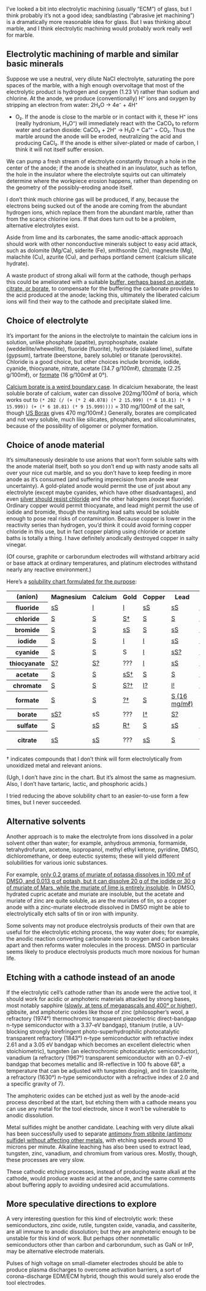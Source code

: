 I’ve looked a bit into electrolytic machining (usually “ECM”) of
glass, but I think probably it’s not a good idea; sandblasting
(“abrasive jet machining”) is a dramatically more reasonable idea for
glass.  But I was thinking about marble, and I think electrolytic
machining would probably work really well for marble.

Electrolytic machining of marble and similar basic minerals
-----------------------------------------------------------

Suppose we use a neutral, very dilute NaCl electrolyte, saturating the
pore spaces of the marble, with a high enough overvoltage that most of
the electrolytic product is hydrogen and oxygen (1.23 V) rather than
sodium and chlorine.  At the anode, we produce (conventionally) H⁺
ions and oxygen by stripping an electron from water: 2H₂O → 4e⁻ + 4H⁺
+ O₂.  If the anode is close to the marble or in contact with it,
these H⁺ ions (really hydronium, H₃O⁺) will immediately react with the
CaCO₃ to reform water and carbon dioxide: CaCO₃ + 2H⁺ → H₂O + Ca⁺⁺ +
CO₂.  Thus the marble around the anode will be eroded, neutralizing
the acid and producing CaCl₂.  If the anode is either silver-plated or
made of carbon, I think it will not itself suffer erosion.

We can pump a fresh stream of electrolyte constantly through a hole in
the center of the anode; if the anode is sheathed in an insulator,
such as teflon, the hole in the insulator where the electrolyte
squirts out can ultimately determine where the workpiece erosion
happens, rather than depending on the geometry of the possibly-eroding
anode itself.

I don’t think much chlorine gas will be produced, if any, because the
electrons being sucked out of the anode are coming from the abundant
hydrogen ions, which replace them from the abundant marble, rather
than from the scarce chlorine ions.  If that does turn out to be a
problem, alternative electrolytes exist.

Aside from lime and its carbonates, the same anodic-attack approach
should work with other nonconductive minerals subject to easy acid
attack, such as dolomite (Mg/Ca), siderite (Fe), smithsonite (Zn),
magnesite (Mg), malachite (Cu), azurite (Cu), and perhaps portland
cement (calcium silicate hydrate).

A waste product of strong alkali will form at the cathode, though
perhaps this could be ameliorated with a suitable [buffer, perhaps
based on acetate, citrate, or borate][5], to compensate for the
buffering the carbonate provides to the acid produced at the anode;
lacking this, ultimately the liberated calcium ions will find their
way to the cathode and precipitate slaked lime.

[5]: https://en.wikipedia.org/wiki/Buffer_solution#Simple_buffering_agents

Choice of electrolyte
---------------------

It’s important for the anions in the electrolyte to maintain the
calcium ions in solution, unlike phosphate (apatite), pyrophosphate,
oxalate (weddellite/whewellite), fluoride (fluorite), hydroxide
(slaked lime), sulfate (gypsum), tartrate (beerstone, barely soluble)
or titanate (perovskite).  Chloride is a good choice, but other
choices include bromide, iodide, cyanide, thiocyanate, nitrate,
acetate (34.7 g/100mℓ), [chromate][0] (2.25 g/100mℓ), or [formate][1]
(16 g/100mℓ at 0°).

[0]: https://en.wikipedia.org/wiki/Calcium_chromate
[1]: https://en.wikipedia.org/wiki/Calcium_formate

[Calcium borate is a weird boundary case][2].  In dicalcium
hexaborate, the least soluble borate of calcium, water can dissolve
202mg/100mℓ of boria, which works out to `(* 202 (/ (+ (* 2 40.078) (*
2 15.999) (* 6 10.81) (* 9 15.999)) (+ (* 6 10.81) (* 9 15.999))))` =
310 mg/100mℓ of the salt, though [US Borax][3] gives 470 mg/100mℓ.)
Generally, borates are complicated and not very soluble, much like
silicates, phosphates, and silicoaluminates, because of the
possibility of oligomer or polymer formation.

[2]: https://onlinelibrary.wiley.com/doi/full/10.1002/ep.10058 "Removal of boron from wastewater by precipitation of a sparingly soluble salt, Remy & Muhr 02004"
[3]: https://agriculture.borax.com/USBorax/media/assets/infographics/borates-mineral-solubility.pdf

Choice of anode material
------------------------

It’s simultaneously desirable to use anions that won’t form soluble
salts with the anode material itself, both so you don’t end up with
nasty anode salts all over your nice cut marble, and so you don’t have
to keep feeding in more anode as it’s consumed (and suffering
imprecision from anode wear uncertainty).  A gold-plated anode would
permit the use of just about any electrolyte (except maybe cyanides,
which have other disadvantages), and even [silver should resist
chloride][6] and the other halogens (except fluoride).  Ordinary
copper would permit thiocyanate, and lead might permit the use of
iodide and bromide, though the resulting lead salts would be soluble
enough to pose real risks of contamination.  Because copper is lower
in the reactivity series than hydrogen, you’d think it could avoid
forming copper chloride in this use, but in fact copper plating using
chloride or acetate baths is totally a thing.  I have definitely
anodically destroyed copper in salty vinegar.

[6]: https://www.quora.com/Is-there-any-reaction-between-Silver-and-Hydrochloric-Acid-Ag+HCl

(Of course, graphite or carborundum electrodes will withstand
arbitrary acid or base attack at ordinary temperatures, and platinum
electrodes withstand nearly any reactive environment.)

Here’s a [solubility chart formulated for the purpose][4]:

<table>
<tr><th>(anion)  <th>Magnesium <th>Calcium <th>Gold <th>Copper <th>Lead <th>Silver <th>Tin <th>Iron <th>Nickel
<tr><th>fluoride <td><a href="https://en.wikipedia.org/wiki/Magnesium_fluoride">sS</a>
                               <td><a href="https://en.wikipedia.org/wiki/Calcium_fluoride">I</a>
                                           <td><a href="https://en.wikipedia.org/wiki/Gold%28III%29_fluoride">I</a>
                                                    <td><a href="https://en.wikipedia.org/wiki/Copper(II)_fluoride">sS</a>
                                                               <td><a href="https://en.wikipedia.org/wiki/Lead(II)_fluoride">sS</a>
                                                                        <td><a href="https://en.wikipedia.org/wiki/Silver%28I%29_fluoride">S†</a>
                                                                                   <td><a href="https://en.wikipedia.org/wiki/Tin(II)_fluoride">S</a>
                                                                                           <td><a href="https://en.wikipedia.org/wiki/Iron(II)_fluoride">S</a>
                                                                                                    <td><a href="https://en.wikipedia.org/wiki/Nickel(II)_fluoride">S</a>
<tr><th>chloride<td><a href="https://en.wikipedia.org/wiki/Magnesium_chloride">S</a>
                               <td><a href="https://en.wikipedia.org/wiki/Calcium_chloride">S</a>
                                           <td><a href="https://en.wikipedia.org/wiki/Gold(III)_chloride">S†</a>
                                                    <td><a href="https://en.wikipedia.org/wiki/Copper(II)_chloride">S</a>
                                                               <td><a href="https://en.wikipedia.org/wiki/Lead(II)_chloride">S</a>
                                                                        <td><a href="https://en.wikipedia.org/wiki/Silver_chloride">I</a>
                                                                                   <td><a href="https://en.wikipedia.org/wiki/Tin(II)_chloride">S</a>
                                                                                           <td><a href="https://en.wikipedia.org/wiki/Iron(III)_chloride">S</a>
                                                                                                    <td><a href="https://en.wikipedia.org/wiki/Nickel%28II%29_chloride">S</a>
<tr><th>bromide  <td><a href="https://en.wikipedia.org/wiki/Magnesium_bromide">S</a>
                               <td><a href="https://en.wikipedia.org/wiki/Calcium_bromide">S</a>
                                           <td><a href="https://en.wikipedia.org/wiki/Gold(III)_bromide">sS</a>
                                                    <td><a href="https://en.wikipedia.org/wiki/Copper(II)_bromide">S</a>
                                                               <td><a href="https://en.wikipedia.org/wiki/Lead%28II%29_bromide">sS</a>
                                                                        <td><a href="https://en.wikipedia.org/wiki/Silver_bromide">I</a>
                                                                                   <td><a href="https://en.wikipedia.org/wiki/Tin(II)_bromide">S</a>
                                                                                           <td><a href="https://en.wikipedia.org/wiki/Iron(III)_bromide">S</a>
                                                                                                    <td><a href="https://en.wikipedia.org/wiki/Nickel%28II%29_bromide">S</a>
<tr><th>iodide   <td><a href="https://en.wikipedia.org/wiki/Magnesium_iodide">S</a>
                               <td><a href="https://en.wikipedia.org/wiki/Calcium_iodide">S</a>
                                           <td><a href="https://en.wikipedia.org/wiki/Gold_triiodide">I</a>
                                                    <td><a href="https://en.wikipedia.org/wiki/Copper%28I%29_iodide">I</a>
                                                               <td><a href="https://en.wikipedia.org/wiki/Lead(II)_iodide">sS</a>
                                                                        <td><a href="https://en.wikipedia.org/wiki/Silver_iodide">I</a>
                                                                                   <td><a href="https://en.wikipedia.org/wiki/Tin(II)_iodide">S</a>
                                                                                           <td><a href="https://en.wikipedia.org/wiki/Iron%28II%29_iodide">S</a>
                                                                                                    <td><a href="https://en.wikipedia.org/wiki/Nickel%28II%29_iodide">S</a>
<tr><th>cyanide  <td><a href="https://www.ncbi.nlm.nih.gov/pmc/articles/PMC6856803/">S</a>
                               <td><a href="https://en.wikipedia.org/wiki/Calcium_cyanide">S</a>
                                           <td>S</a>
                                                    <td><a href="https://en.wikipedia.org/wiki/Copper%28I%29_cyanide">I</a>
                                                               <td><a href="https://chemistry.stackexchange.com/questions/108993/solubility-of-lead-cyanide">sS?</a>
                                                                        <td><a href="https://en.wikipedia.org/wiki/Silver_cyanide">I</a>
                                                                                   <td>??? <td>???  <td><a href="https://en.wikipedia.org/wiki/Nickel_dicyanide">I</a>
<tr><th>thiocyanate<td><a href="https://www.chemicalbook.com/ChemicalProductProperty_EN_CB3258303.htm">S?</a>
                               <td><a href="https://www.chemicalbook.com/ProductChemicalPropertiesCB1467934_EN.htm">S?</a>
                                           <td>???  <td><a href="https://en.wikipedia.org/wiki/Copper%28II%29_thiocyanate">I</a>
                                                               <td><a href="https://en.wikipedia.org/wiki/Lead%28II%29_thiocyanate">sS</a>
                                                                        <td><a href="https://en.wikipedia.org/wiki/Silver_thiocyanate">sS</a>
                                                                                   <td>sS? <td>S?   <td><a href="https://en.wikipedia.org/wiki/Nickel%28II%29_thiocyanate">S?</a>
<tr><th>acetate  <td><a href="https://en.wikipedia.org/wiki/Magnesium_acetate">S</a>
                               <td><a href="https://en.wikipedia.org/wiki/Calcium_acetate">S</a>
                                           <td><a href="https://www.americanelements.com/gold-acetate-15804-32-7">sS†</a>
                                                    <td><a href="https://en.wikipedia.org/wiki/Copper%28II%29_acetate">S</a>
                                                               <td><a href="https://en.wikipedia.org/wiki/Lead%28II%29_acetate">S</a>
                                                                        <td><a href="https://en.wikipedia.org/wiki/Silver_acetate">I</a>
                                                                                   <td><a href="https://www.americanelements.com/tin-ii-acetate-638-39-1">sS?</a>
                                                                                           <td><a href="https://en.wikipedia.org/wiki/Iron%28II%29_acetate">S</a>
                                                                                                    <td><a href="https://en.wikipedia.org/wiki/Nickel%28II%29_acetate">S</a>
                                                 
<tr><th>chromate <td><a href="https://en.wikipedia.org/wiki/Magnesium_chromate">S</a>
                               <td><a href="https://en.wikipedia.org/wiki/Calcium_chromate">S</a>
                                           <td><a href="https://chempedia.info/info/auric_chromate/">S?†</a>
                                                    <td><a href="https://www.chemicalbook.com/ChemicalProductProperty_EN_CB3890444.htm">I?</a>
                                                               <td><a href="https://en.wikipedia.org/wiki/Lead_chromate">I!</a>
                                                                        <td><a href="https://en.wikipedia.org/wiki/Silver_chromate">I</a>
                                                                                   <td><a href="http://cameo.mfa.org/wiki/Stannic_chromate">sS?</a>
                                                                                           <td><a href="https://en.wikipedia.org/wiki/Iron%28III%29_chromate">R</a>
                                                                                                    <td><a href="https://en.wikipedia.org/wiki/Nickel%28II%29_chromate">sS</a>
<tr><th>formate  <td><a href="https://en.wikipedia.org/wiki/Magnesium_formate">S</a>
                               <td><a href="https://en.wikipedia.org/wiki/Calcium_formate">S</a>
                                           <td><a href="https://onlinelibrary.wiley.com/doi/abs/10.1002/anie.201705557">?†</a>
                                                    <td><a href="https://pubchem.ncbi.nlm.nih.gov/compound/Cupric-formate">S</a>
                                                               <td><a href="https://www.scbt.com/p/lead-ii-formate-811-54-1">S (16 mg/mℓ)</a>
                                                                        <td>??? unstable
                                                                                   <td><a href="https://pubs.rsc.org/-/content/articlelanding/1964/jr/jr9640004801/unauth#!divAbstract">S?</a>
                                                                                           <td><a href="https://srdata.nist.gov/solubility/sol_detail.aspx?sysID=73_28">S</a>
                                                                                                    <td><a href="https://srdata.nist.gov/solubility/sol_detail.aspx?sysID=73_30">S</a>
<tr><th>borate   <td><a href="https://www.chemicalbook.com/ChemicalProductProperty_EN_CB4135142.htm">sS?
                               <td>sS      <td>???  <td><a href="https://www.sciencedirect.com/science/article/abs/pii/S002554081500327X">I†</a>
                                                               <td><a href="https://www.americanelements.com/lead-borate-35498-15-8">S?</a>
                                                                        <td>???    <td><a href="https://pubs.rsc.org/en/content/articlelanding/2019/dt/c9dt01901d#!divAbstract">†</a>
                                                                                           <td><a href="https://www.sciencedirect.com/science/article/abs/pii/S0304885316308605">†</a>
                                                                                                    <td><a href="https://pubs.rsc.org/en/content/articlelanding/2018/ta/c8ta07385f#!divAbstract">†</a>

<tr><th>sulfate  <td><a href="https://en.wikipedia.org/wiki/Magnesium_sulfate">S</a>
                               <td><a href="https://en.wikipedia.org/wiki/Calcium_sulfate">sS</a>
                                           <td><a href="https://onlinelibrary.wiley.com/doi/abs/10.1002/1521-3749%28200109%29627%3A9%3C2112%3A%3AAID-ZAAC2112%3E3.0.CO%3B2-2">R†</a>
                                                    <td><a href="https://en.wikipedia.org/wiki/Blue_vitriol">S</a>
                                                               <td><a href="https://en.wikipedia.org/wiki/Lead_sulfate">sS</a>
                                                                        <td><a href="https://en.wikipedia.org/wiki/Silver_sulfate">sS</a>
                                                                                   <td><a href="https://en.wikipedia.org/wiki/Tin_sulfate">S</a>
                                                                                           <td><a href="https://en.wikipedia.org/wiki/Iron%28II%29_sulfate">S</a>
                                                                                                    <td><a href="https://en.wikipedia.org/wiki/Nickel_sulfate">S</a>
<tr><th>citrate  <td><a href="https://en.wikipedia.org/wiki/Magnesium_citrate_%283:2%29">sS</a>
                              <td><a href="https://en.wikipedia.org/wiki/Calcium_citrate">sS</a>
                                           <td>???  <td><a href="http://www.sciencemadness.org/smwiki/index.php/Copper_citrate">sS</a>
                                                               <td><a href="https://en.wikipedia.org/wiki/Lead_citrate">S</a>
                                                                        <td><a href="https://www.ncbi.nlm.nih.gov/pmc/articles/PMC2590638/">I (285 ppm)</a>
                                                                                   <td>??? <td><a href="https://en.wikipedia.org/wiki/Iron%28III%29_citrate">S</a>
                                                                                                    <td><a href="https://en.wikipedia.org/wiki/Nickel_organic_acid_salts">S</a>
</table>

† indicates compounds that I don’t think will form electrolytically
from unoxidized metal and relevant anions.

[4]: https://en.wikipedia.org/wiki/Solubility_chart

(Ugh, I don’t have zinc in the chart.  But it’s almost the same as
magnesium.  Also, I don’t have tartaric, lactic, and phosphoric
acids.)

I tried reducing the above solubility chart to an easier-to-use form a
few times, but I never succeeded.

Alternative solvents
--------------------

Another approach is to make the electrolyte from ions dissolved in a
polar solvent other than water; for example, anhydrous ammonia,
formamide, tetrahydrofuran, acetone, isopropanol, methyl ethyl ketone,
pyridine, DMSO, dichloromethane, or deep eutectic systems; these will
yield different solubilities for various ionic substances.

For example, [only 0.2 grams of muriate of potassa dissolves in 100 mℓ
of DMSO, and 0.013 g of potash, but it can dissolve 20 g of the iodide
or 30 g of muriate of Mars, while the muriate of lime is entirely
insoluble][10].  In DMSO, hydrated cupric acetate and muriate are
insoluble, but the acetate and muriate of zinc are quite soluble, as
are the muriates of tin, so a copper anode with a zinc-muriate
electrode dissolved in DMSO might be able to electrolytically etch
salts of tin or iron with impunity.

Some solvents may not produce electrolysis products of their own that
are useful for the electrolytic etching process, the way water does;
for example, the anodic reaction converting carbonate ions to oxygen
and carbon breaks apart and then reforms water molecules in the
process.  DMSO in particular seems likely to produce electrolysis
products much more noxious for human life.

[10]: https://www.gaylordchemical.com/content/uploads/2020/08/GC-Literature-102B-ENG-Low.pdf

Etching with a cathode instead of an anode
------------------------------------------

If the electrolytic cell’s cathode rather than its anode were the
active tool, it should work for acidic or amphoteric materials
attacked by strong bases, most notably sapphire ([slowly, at tens of
megapascals and 400° or higher][8]), gibbsite, and amphoteric oxides
like those of zinc (philosopher’s wool, a refractory (1974°)
thermochromic transparent piezoelectric direct-bandgap n-type
semiconductor with a 3.37-eV bandgap), titanium (rutile, a UV-blocking
strongly birefringent photo-superhydrophilic photocatalytic
transparent refractory (1843°) n-type semiconductor with refractive
index 2.61 and a 3.05 eV bandgap which becomes an excellent dielectric
when stoichiometric), tungsten (an electrochromic photocatalytic
semiconductor), vanadium (a refractory (1967°) transparent
semiconductor with an 0.7-eV bandgap that becomes metallic and
IR-reflective in 100 fs above 68°, a temperature that can be adjusted
with tungsten doping), and tin (cassiterite, a refractory (1630°)
n-type semiconductor with a refractive index of 2.0 and a specific
gravity of 7).

The amphoteric oxides can be etched just as well by the anode-acid
process described at the start, but etching them with a cathode means
you can use any metal for the tool electrode, since it won’t be
vulnerable to anodic dissolution.

Metal sulfides might be another candidate.  Leaching with very dilute
alkali has been successfully used to separate [antimony from stibnite
(antimony sulfide) without affecting other metals][7], with etching
speeds around 10 microns per minute.  Alkaline leaching has also been
used to extract lead, tungsten, zinc, vanadium, and chromium from
various ores.  Mostly, though, these processes are very slow.

[7]: https://www.researchgate.net/profile/Emilia-Smincakova/publication/225747528_Leaching_of_Natural_Stibnite_using_Sodium_Hydroxide_Solution/links/5745887208aea45ee854bab6/Leaching-of-Natural-Stibnite-using-Sodium-Hydroxide-Solution.pdf?origin=publication_detail
[8]: https://pubs.acs.org/doi/abs/10.1021/j100798a028

These cathodic etching processes, instead of producing waste alkali at
the cathode, would produce waste acid at the anode, and the same
comments about buffering apply to avoiding undesired acid
accumulations.

More speculative directions to explore
--------------------------------------

A very interesting question for this kind of electrolytic work: these
semiconductors, zinc oxide, rutile, tungsten oxide, vanadia, and
cassiterite, are all immune to anodic dissolution; but they are
amphoteric enough to be unstable for this kind of work.  But perhaps
other nonmetallic semiconductors other than carbon and carborundum,
such as GaN or InP, may be alternative electrode materials.

Pulses of high voltage on small-diameter electrodes should be able to
produce plasma discharges to overcome activation barriers, a sort of
corona-discharge EDM/ECM hybrid, though this would surely also erode
the tool electrodes.
